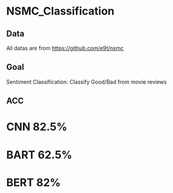 # NSMC_Classification


## Data
All datas are from https://github.com/e9t/nsmc

## Goal
Sentiment Classification: Classify Good/Bad from movie reviews

## ACC
# CNN 82.5%
# BART 62.5%
# BERT 82%
